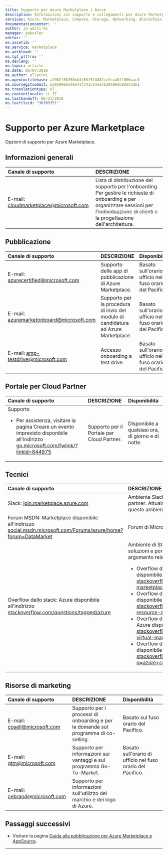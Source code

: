 ```yaml
---
title: Supporto per Azure Marketplace | Azure
description: Informazioni sul supporto e collegamenti per Azure Marketplace.
services: Azure, Marketplace, Compute, Storage, Networking, Blockchain, Security
documentationcenter: ''
author: jm-aditi-ms
manager: pabutler
editor: ''
ms.assetid: ''
ms.service: marketplace
ms.workload: ''
ms.tgt_pltfrm: ''
ms.devlang: ''
ms.topic: article
ms.date: 06/07/2018
ms.author: ellacroi
ms.openlocfilehash: a2962f50258bb3f65f574882ce2ea46ff006aac3
ms.sourcegitcommit: 638599eb548e41f341c54e14b29480ab02655db1
ms.translationtype: HT
ms.contentlocale: it-IT
ms.lasthandoff: 06/21/2018
ms.locfileid: "36309351"
---
```

# <a name="support-for-azure-marketplace"></a>Supporto per Azure Marketplace  
Opzioni di supporto per Azure Marketplace.  

## <a name="general-inquiries"></a>Informazioni generali  

| Canale di supporto | DESCRIZIONE |  
|:--- |:--- |  
| E-mail: [cloudmarketplace@microsoft.com](mailto:cloudmarketplace@microsoft.com) | Lista di distribuzione del supporto per l'onboarding.<br />Per gestire le richieste di onboarding e per organizzare sessioni per l'individuazione di clienti e la progettazione dell'architettura. |  

## <a name="publishing"></a>Pubblicazione  

| Canale di supporto | DESCRIZIONE | Disponibilità |  
|:--- |:--- |:--- |  
| E-mail: [azurecertified@microsoft.com](mailto:azurecertified@microsoft.com) | Supporto delle app di pubblicazione di Azure Marketplace. | Basato sull'orario di ufficio nel fuso orario del Pacifico. |  
| E-mail: [azuremarketonboard@microsoft.com](mailto:azuremarketonboard@microsoft.com) | Supporto per la procedura di invio del modulo di candidatura ad Azure Marketplace. | Basato sull'orario di ufficio nel fuso orario del Pacifico. |  
| E-mail: [amp-testdrive@microsoft.com](mailto:amp-testdrive@microsoft.com) | Accesso onboarding a test drive. | Basato sull'orario di ufficio nel fuso orario del Pacifico. |  

## <a name="cloud-partner-portal"></a>Portale per Cloud Partner  

| Canale di supporto | DESCRIZIONE | Disponibilità |  
|:--- |:--- |:--- |  
| Supporto<ul> <li>Per assistenza, visitare la pagina Creare un evento imprevisto disponibile all'indirizzo [go.microsoft.com/fwlink/?linkid=844975](https://go.microsoft.com/fwlink/?linkid=844975)</li> </ul> | Supporto per il Portale per Cloud Partner. | Disponibile a qualsiasi ora, di giorno e di notte. |  

## <a name="technical"></a>Tecnici  

| Canale di supporto | DESCRIZIONE |  
|:--- |:--- |  
| Slack: [join.marketplace.azure.com](https://join.marketplace.azure.com) | Ambiente Slack per il supporto tecnico dei partner. Attualmente più di 350 partner usano questo ambiente. |  
| Forum MSDN: Marketplace disponibile all'indirizzo [social.msdn.microsoft.com/Forums/azure/home?forum=DataMarket](https://social.msdn.microsoft.com/Forums/azure/home?forum=DataMarket) | Forum di Microsoft Developer Network. |  
| Overflow dello stack: Azure disponibile all'indirizzo [stackoverflow.com/questions/tagged/azure](https://stackoverflow.com/questions/tagged/azure) | Ambiente di Stack Overflow per ottenere soluzioni e porre domande su qualsiasi argomento relativo ad Azure Marketplace.<ul> <li>Overflow dello stack: Azure Marketplace disponibile all'indirizzo [stackoverflow.com/questions/tagged/azure-marketplace](https://stackoverflow.com/questions/tagged/azure-marketplace)</li> <li>Overflow dello stack: Azure Marketplace disponibile all'indirizzo [stackoverflow.com/questions/tagged/azure-resource-manager](https://stackoverflow.com/questions/tagged/azure-resource-manager)</li> <li>Overflow dello stack: macchine virtuali in Azure disponibile all'indirizzo [stackoverflow.com/questions/tagged/azure-virtual-machine](https://stackoverflow.com/questions/tagged/azure-virtual-machine)</li> <li>Overflow dello stack: contenitori in Azure disponibile all'indirizzo [stackoverflow.com/search?q=azure+container](https://stackoverflow.com/search?q=azure+container)</li> </ul> |

## <a name="marketing-resources"></a>Risorse di marketing  

| Canale di supporto | DESCRIZIONE | Disponibilità |  
|:--- |:--- |:--- |  
| E-mail: [cosell@microsoft.com](mailto:cosell@microsoft.com) | Supporto per i processi di onboarding e per le domande sul programma di co-selling. | Basato sul fuso orario del Pacifico. |  
| E-mail: [gtm@microsoft.com](mailto:gtm@microsoft.com) | Supporto per informazioni sui vantaggi e sul programma Go-To-Market. | Basato sull'orario di ufficio nel fuso orario del Pacifico. |  
| E-mail: [cebrand@microsoft.com](mailto:cebrand@microsoft.com) | Supporto per informazioni sull'utilizzo del marchio e dei logo di Azure. |  |  

## <a name="next-steps"></a>Passaggi successivi
*   Visitare la pagina [Guida alla pubblicazione per Azure Marketplace e AppSource](./marketplace-publishers-guide.md).  
 
---  
